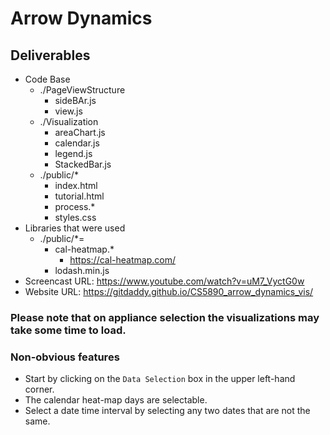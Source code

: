 # Arrow Dynamics

## Deliverables ##
 * Code Base
    * ./PageViewStructure
        * sideBAr.js
        * view.js
    * ./Visualization
        * areaChart.js
        * calendar.js
        * legend.js
        * StackedBar.js
    * ./public/*
        * index.html
        * tutorial.html
        * process.*
        * styles.css
 * Libraries that were used
    * ./public/*=
      * cal-heatmap.*
        * https://cal-heatmap.com/
      * lodash.min.js
 * Screencast URL: https://www.youtube.com/watch?v=uM7_VyctG0w
 * Website URL: https://gitdaddy.github.io/CS5890_arrow_dynamics_vis/


### Please note that on appliance selection the visualizations may take some time to load. ###

### Non-obvious features ###
  * Start by clicking on the `Data Selection` box in the upper left-hand corner.
  * The calendar heat-map days are selectable.
  * Select a date time interval by selecting any two dates that are not the same.